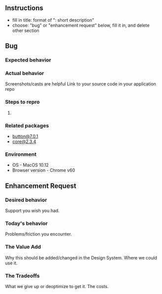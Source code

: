 ## Instructions

- fill in title: format of "<package name>: short description"
- choose: "bug" or "enhancement request" below, fill it in, and delete other section

## Bug

### Expected behavior

### Actual behavior

Screenshots/casts are helpful
Link to your source code in your application repo

### Steps to repro

1.

### Related packages

- button@7.0.1
- core@2.3.4

### Environment

- OS - MacOS 10.12
- Browser version - Chrome v60

## Enhancement Request

### Desired behavior

Support you wish you had.

### Today's behavior

Problems/friction you encounter.

### The Value Add

Why this should be added/changed in the Design System. Where we could use it.

### The Tradeoffs

What we give up or deoptimize to get it. The costs.
